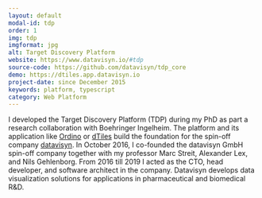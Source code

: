 ```yaml
---
layout: default
modal-id: tdp
order: 1
img: tdp
imgformat: jpg
alt: Target Discovery Platform
website: https://www.datavisyn.io/#tdp
source-code: https://github.com/datavisyn/tdp_core
demo: https://dtiles.app.datavisyn.io
project-date: since December 2015
keywords: platform, typescript
category: Web Platform
---
```


I developed the Target Discovery Platform (TDP) during my PhD as part a research collaboration with Boehringer Ingelheim. The platform and its application like [Ordino](https://ordino.caleydoapp.org) or [dTiles](https://dtiles.app.datavisyn.io) build the foundation for the spin-off company [datavisyn](https://www.datavisyn.io). In October 2016, I co-founded the datavisyn GmbH spin-off company together with my professor Marc Streit, Alexander Lex, and Nils Gehlenborg. From 2016 till 2019 I acted as the CTO, head developer, and software architect in the company. Datavisyn develops data visualization solutions for applications in pharmaceutical and biomedical R&D.
